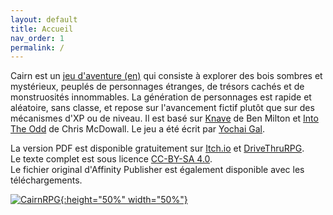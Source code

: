 ```yaml
---
layout: default
title: Accueil
nav_order: 1
permalink: /
---
```


Cairn est un [jeu d'aventure (en)]((http://questingblog.com/adventure-game-vs-osr)) qui consiste à explorer des bois sombres et mystérieux, peuplés de personnages étranges, de trésors cachés et de monstruosités innommables. La génération de personnages est rapide et aléatoire, sans classe, et repose sur l'avancement fictif plutôt que sur des mécanismes d'XP ou de niveau. Il est basé sur [Knave](https://www.drivethrurpg.com/product/250888/Knave) de Ben Milton et [Into The Odd](https://chrismcdee.itch.io/electric-bastionland) de Chris McDowall. Le jeu a été écrit par [Yochai Gal](https://newschoolrevolution.com).

La version PDF est disponible gratuitement sur [Itch.io](https://yochaigal.itch.io/cairn) et [DriveThruRPG](https://www.drivethrurpg.com/product/330809/Cairn).  
Le texte complet est sous licence [CC-BY-SA 4.0](https://creativecommons.org/licenses/by-sa/4.0/).  
Le fichier original d'Affinity Publisher est également disponible avec les téléchargements.

<p></p>

[![CairnRPG](/img/cairn.svg "Cliquer pour agrandir"){:height="50%" width="50%"}](/img/cairn.svg)
